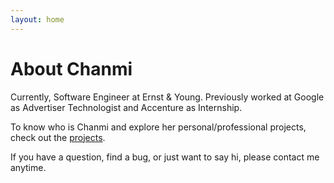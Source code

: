 ```yaml
---
layout: home
---
```

# About Chanmi

Currently, Software Engineer at Ernst & Young. 
Previously worked at Google as Advertiser Technologist and Accenture as Internship. 

To know who is Chanmi and explore her personal/professional projects, check out the [projects](https://chanmi-lee.github.com/projects).

If you have a question, find a bug, or just want to say hi, please contact me anytime.